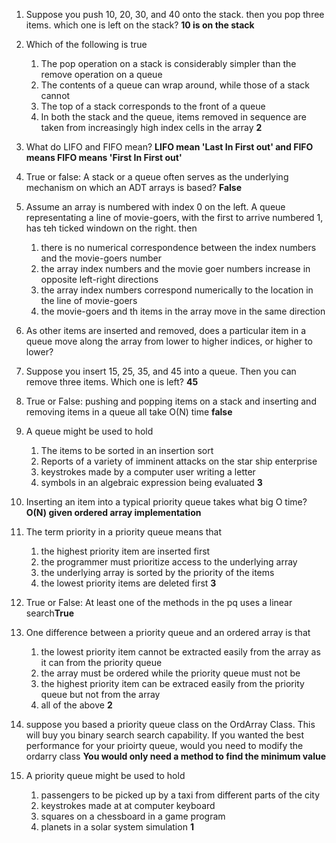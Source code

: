 1. Suppose you push 10, 20, 30, and 40 onto the stack.
    then you pop three items. which one is left on the stack?
    **10 is on the stack**
    
2. Which of the following is true
    1. The pop operation on a stack is considerably simpler than the remove operation on a queue
    2. The contents of a queue can wrap around, while those of a stack cannot
    3. The top of a stack corresponds to the front of a queue
    4. In both the stack and the queue, items removed in sequence are taken from increasingly high index cells in the array
   **2** 
3. What do LIFO and FIFO mean?
**LIFO mean 'Last In First out' and FIFO means FIFO means 'First In First out'**

4. True or false: A stack or a queue often serves as the underlying mechanism on which an ADT arrays is based? **False**

5. Assume an array is numbered with index 0 on the left. A queue representating a line of movie-goers, with the first to arrive numbered 1, has teh ticked windown on the right. then
    1. there is no numerical correspondence between the index numbers and the movie-goers number
    2. the array index numbers and the movie goer numbers increase in
    opposite left-right directions
    3. the array index numbers correspond numerically to the location in the line of movie-goers
    4. the movie-goers and th items in the array move in the same direction

6. As other items are inserted and removed, does a particular item in a queue move along the array from lower to higher indices, or higher to lower?

7. Suppose you insert 15, 25, 35, and 45 into a queue. Then you can remove three items. Which one is left? **45**

8. True or False: pushing and popping items on a stack and inserting and removing items in a queue all take O(N) time **false**

9. A queue might be used to hold
    1. The items to be sorted in an insertion sort
    2. Reports of a variety of imminent attacks on the star ship enterprise
    3. keystrokes made by a computer user writing a letter
    4. symbols in an algebraic expression being evaluated
   **3** 
10. Inserting an item into a typical priority queue takes what big O time? **O(N) given ordered array implementation**

11. The term priority in a priority queue means that
    1. the highest priority item are inserted first
    2. the programmer must prioritize access to the underlying array
    3. the underlying array is sorted by the priority of the items
    4. the lowest priority items are deleted first
   **3** 
12. True or False: At least one of the methods in the pq uses a linear search**True**

13. One difference between a priority queue and an ordered array is that
    1. the lowest priority item cannot be extracted easily from the array as it can from the priority queue
    2. the array must be ordered while the priority queue must not be
    3. the highest priority item can be extraced easily from the priority queue but not from the array
    4. all of the above
   **2** 
14. suppose you based a priority queue class on the OrdArray Class. This will buy you binary search search capability. If you wanted the best performance for your prioirty queue, would you need to modify the ordarry class
**You would only need a method to find the minimum value**

15. A priority queue might be used to hold
    1. passengers to be picked up by a taxi from different parts of the city
    2. keystrokes made at at computer keyboard
    3. squares on a chessboard in a game program
    4. planets in a solar system simulation
**1**
